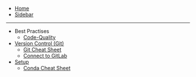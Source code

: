 - [Home](home)
- [Sidebar](_sidebar)

---

- Best Practises
  - [Code-Quality](best-practices/Code-Quality)
- [Version Control (Git)](Version-Control-(Git))
  - [Git Cheat Sheet](Git-Cheat-Sheet)
  - [Connect to GitLab](Connect-to-GitLab)
- [Setup](Setup)
  - [Conda Cheat Sheet](Conda-Cheat-Sheet)

